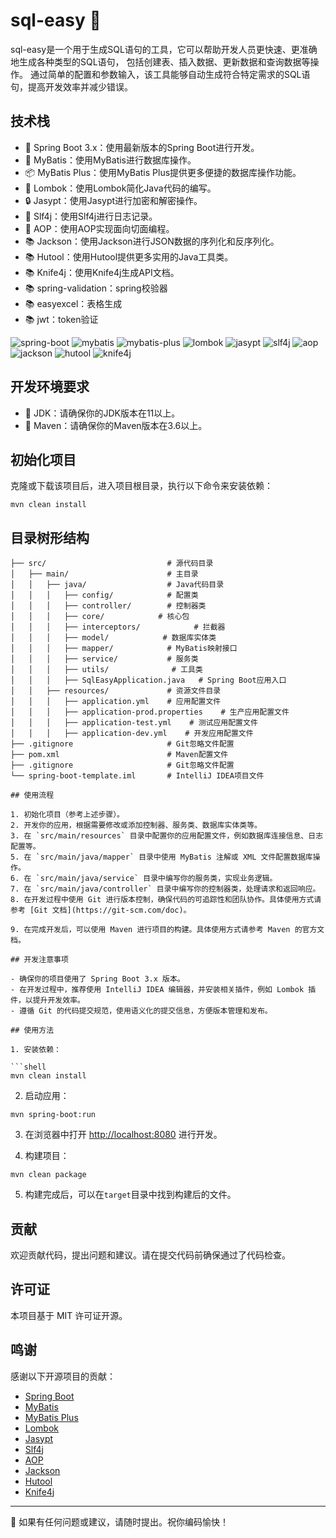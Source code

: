 # sql-easy 🚀

sql-easy是一个用于生成SQL语句的工具，它可以帮助开发人员更快速、更准确地生成各种类型的SQL语句，
包括创建表、插入数据、更新数据和查询数据等操作。
通过简单的配置和参数输入，该工具能够自动生成符合特定需求的SQL语句，提高开发效率并减少错误。

## 技术栈

- 💚 Spring Boot 3.x：使用最新版本的Spring Boot进行开发。
- 📝 MyBatis：使用MyBatis进行数据库操作。
- 📦 MyBatis Plus：使用MyBatis Plus提供更多便捷的数据库操作功能。
- 🧰 Lombok：使用Lombok简化Java代码的编写。
- 🔒 Jasypt：使用Jasypt进行加密和解密操作。
- 📝 Slf4j：使用Slf4j进行日志记录。
- 🎯 AOP：使用AOP实现面向切面编程。
- 📚 Jackson：使用Jackson进行JSON数据的序列化和反序列化。
- 📚 Hutool：使用Hutool提供更多实用的Java工具类。
- 📚 Knife4j：使用Knife4j生成API文档。
- 📚 spring-validation：spring校验器
- 📚 easyexcel：表格生成
- 📚 jwt：token验证

![spring-boot](https://img.shields.io/badge/spring--boot-3.x-brightgreen)
![mybatis](https://img.shields.io/badge/mybatis-3.5.6-lightblue)
![mybatis-plus](https://img.shields.io/badge/mybatis--plus-3.4.5-green)
![lombok](https://img.shields.io/badge/lombok-1.18.22-pink)
![jasypt](https://img.shields.io/badge/jasypt-3.0.4-orange)
![slf4j](https://img.shields.io/badge/slf4j-1.7.32-red)
![aop](https://img.shields.io/badge/aop-5.3.9-purple)
![jackson](https://img.shields.io/badge/jackson-2.13.0-lightgrey)
![hutool](https://img.shields.io/badge/hutool--all-5.7.9-blueviolet)
![knife4j](https://img.shields.io/badge/knife4j-3.0.2-brightgreen)

## 开发环境要求

- 📌 JDK：请确保你的JDK版本在11以上。
- 📌 Maven：请确保你的Maven版本在3.6以上。

## 初始化项目

克隆或下载该项目后，进入项目根目录，执行以下命令来安装依赖：

```shell
mvn clean install
```

## 目录树形结构

```
├── src/                           # 源代码目录
│   ├── main/                      # 主目录
│   │   ├── java/                  # Java代码目录
│   │   │   ├── config/            # 配置类
│   │   │   ├── controller/        # 控制器类
│   │   │   ├── core/            # 核心包
│   │   │   ├── interceptors/            # 拦截器
│   │   │   ├── model/            # 数据库实体类
│   │   │   ├── mapper/            # MyBatis映射接口
│   │   │   ├── service/           # 服务类
│   │   │   ├── utils/              # 工具类
│   │   │   ├── SqlEasyApplication.java   # Spring Boot应用入口
│   │   ├── resources/             # 资源文件目录
│   │   │   ├── application.yml    # 应用配置文件
│   │   │   ├── application-prod.properties    # 生产应用配置文件
│   │   │   ├── application-test.yml    # 测试应用配置文件
│   │   │   ├── application-dev.yml    # 开发应用配置文件
├── .gitignore                     # Git忽略文件配置
├── pom.xml                        # Maven配置文件
├── .gitignore                     # Git忽略文件配置
└── spring-boot-template.iml       # IntelliJ IDEA项目文件

## 使用流程

1. 初始化项目（参考上述步骤）。
2. 开发你的应用，根据需要修改或添加控制器、服务类、数据库实体类等。
3. 在 `src/main/resources` 目录中配置你的应用配置文件，例如数据库连接信息、日志配置等。
5. 在 `src/main/java/mapper` 目录中使用 MyBatis 注解或 XML 文件配置数据库操作。
6. 在 `src/main/java/service` 目录中编写你的服务类，实现业务逻辑。
7. 在 `src/main/java/controller` 目录中编写你的控制器类，处理请求和返回响应。
8. 在开发过程中使用 Git 进行版本控制，确保代码的可追踪性和团队协作。具体使用方式请参考 [Git 文档](https://git-scm.com/doc)。

9. 在完成开发后，可以使用 Maven 进行项目的构建。具体使用方式请参考 Maven 的官方文档。

## 开发注意事项

- 确保你的项目使用了 Spring Boot 3.x 版本。
- 在开发过程中，推荐使用 IntelliJ IDEA 编辑器，并安装相关插件，例如 Lombok 插件，以提升开发效率。
- 遵循 Git 的代码提交规范，使用语义化的提交信息，方便版本管理和发布。

## 使用方法

1. 安装依赖：

```shell
mvn clean install
```

2. 启动应用：

```shell
mvn spring-boot:run
```

3. 在浏览器中打开 [http://localhost:8080](http://localhost:8080) 进行开发。

4. 构建项目：

```shell
mvn clean package
```

5. 构建完成后，可以在`target`目录中找到构建后的文件。

## 贡献

欢迎贡献代码，提出问题和建议。请在提交代码前确保通过了代码检查。

## 许可证

本项目基于 MIT 许可证开源。

## 鸣谢

感谢以下开源项目的贡献：

- [Spring Boot](https://spring.io/projects/spring-boot)
- [MyBatis](https://mybatis.org/mybatis-3/)
- [MyBatis Plus](https://mybatis.plus/)
- [Lombok](https://projectlombok.org/)
- [Jasypt](https://github.com/ulisesbocchio/jasypt-spring-boot)
- [Slf4j](http://www.slf4j.org/)
- [AOP](https://docs.spring.io/spring-framework/docs/current/spring-framework-reference/core.html#aop)
- [Jackson](https://github.com/FasterXML/jackson)
- [Hutool](https://hutool.cn/)
- [Knife4j](https://doc.xiaominfo.com/)

---

🚀 如果有任何问题或建议，请随时提出。祝你编码愉快！
